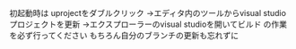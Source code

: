 初起動時は
uprojectをダブルクリック
→エディタ内のツールからvisual studioプロジェクトを更新
→エクスプローラーのvisual studioを開いてビルド
の作業を必ず行ってください
もちろん自分のブランチの更新も忘れずに
